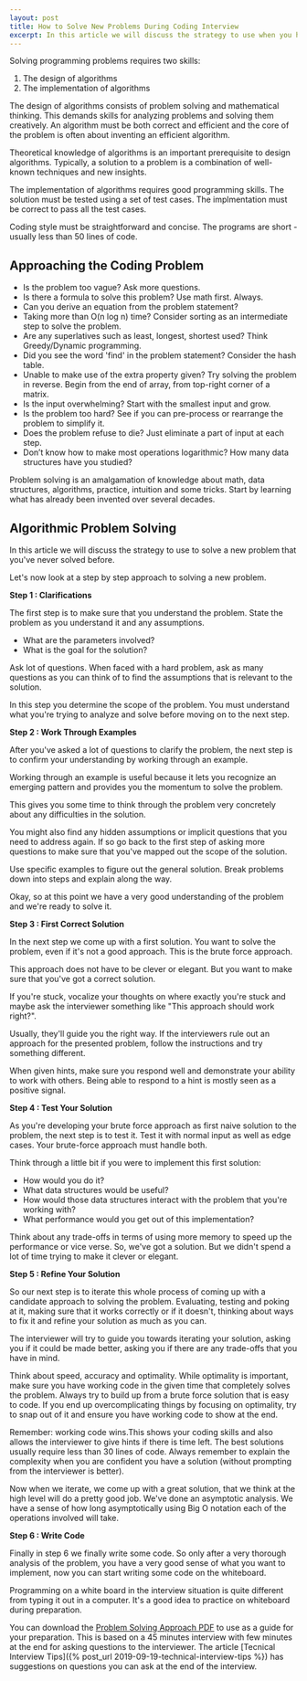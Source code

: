 ```yaml
---
layout: post
title: How to Solve New Problems During Coding Interview
excerpt: In this article we will discuss the strategy to use when you have to solve a new problem that you've never solved before.
---
```


Solving programming problems requires two skills: 

1. The design of algorithms
2. The implementation of algorithms

The design of algorithms consists of problem solving and mathematical thinking. This demands skills for analyzing problems and solving them creatively. An algorithm must be both correct and efficient and the core of the problem is often about inventing an efficient algorithm. 

Theoretical knowledge of algorithms is an important prerequisite to design algorithms. Typically, a solution to a problem is a combination of well-known techniques and new insights. 

The implementation of algorithms requires good programming skills. The solution must be tested using a set of test cases. The implmentation must be correct to pass all the test cases.

Coding style must be straightforward and concise. The programs are short - usually less than 50 lines of code. 

## Approaching the Coding Problem

- Is the problem too vague? Ask more questions.
- Is there a formula to solve this problem? Use math first. Always.
- Can you derive an equation from the problem statement?
- Taking more than O(n log n) time? Consider sorting as an intermediate step to solve the problem.
- Are any superlatives such as least, longest, shortest used? Think Greedy/Dynamic programming.
- Did you see the word 'find' in the problem statement? Consider the hash table.
- Unable to make use of the extra property given? Try solving the problem in reverse. Begin from the end of array, from top-right corner of a matrix.
- Is the input overwhelming? Start with the smallest input and grow.
- Is the problem too hard? See if you can pre-process or rearrange the problem to simplify it.
- Does the problem refuse to die? Just eliminate a part of input at each step.
- Don’t know how to make most operations logarithmic? How many data structures have you studied?

Problem solving is an amalgamation of knowledge about math, data structures, algorithms, practice, intuition and some tricks. Start by learning what has already been invented over several decades.

## Algorithmic Problem Solving

In this article we will discuss the strategy to use to solve a new problem that you've never solved before.

Let's now look at a step by step approach to solving a new problem.

**Step 1 : Clarifications**

The first step is to make sure that you understand the problem. State the problem as you understand it and any assumptions.

- What are the parameters involved? 
- What is the goal for the solution? 

Ask lot of questions. When faced with a hard problem, ask as many questions as you can think of to find the assumptions that is relevant to the solution. 

In this step you determine the scope of the problem. You must understand what you're trying to analyze and solve before moving on to the next step.

**Step 2 : Work Through Examples**

After you've asked a lot of questions to clarify the problem, the next step is to confirm your understanding by working through an example.

Working through an example is useful because it lets you recognize an emerging pattern and provides you the momentum to solve the problem.

This gives you some time to think through the problem very concretely about any difficulties in the solution.

You might also find any hidden assumptions or implicit questions that you need to address again. If so go back to the first step of asking more questions to make sure that you've mapped out the scope of the solution.

Use specific examples to figure out the general solution. Break problems down into steps and explain along the way.

Okay, so at this point we have a very good understanding of the problem and we're ready to solve it.

**Step 3 : First Correct Solution**

In the next step we come up with a first solution. You want to solve the problem, even if it's not a good approach. This is the brute force approach.

This approach does not have to be clever or elegant. But you want to make sure that you've got a correct solution.

If you're stuck, vocalize your thoughts on where exactly you're stuck and maybe ask the interviewer something like "This approach should work right?". 

Usually, they'll guide you the right way. If the interviewers rule out an approach for the presented problem, follow the instructions and try something different. 

When given hints, make sure you respond well and demonstrate your ability to work with others. Being able to respond to a hint is mostly seen as a positive signal.

**Step 4 : Test Your Solution**
 
As you're developing your brute force approach as first naive solution to the problem, the next step is to test it. Test it with normal input as well as edge cases. Your brute-force approach must handle both.

Think through a little bit if you were to implement this first solution: 

- How would you do it? 
- What data structures would be useful? 
- How would those data structures interact with the problem that you're working with? 
- What performance would you get out of this implementation? 

Think about any trade-offs in terms of using more memory to speed up the performance or vice verse. So, we've got a solution. But we didn't spend a lot of time trying to make it clever or elegant.

**Step 5 : Refine Your Solution**

So our next step is to iterate this whole process of coming up with a candidate approach to solving the problem. Evaluating, testing and poking at it, making sure that it works correctly or if it doesn't, thinking about ways to fix it and refine your solution as much as you can.

The interviewer will try to guide you towards iterating your solution, asking you if it could be made better, asking you if there are any trade-offs that you have in mind. 

Think about speed, accuracy and optimality. While optimality is important, make sure you have working code in the given time that completely solves the problem. Always try to build up from a brute force solution that is easy to code. If you end up overcomplicating things by focusing on optimality, try to snap out of it and ensure you have working code to show at the end. 

Remember: working code wins.This shows your coding skills and also allows the interviewer to give hints if there is time left. The best solutions usually require less than 30 lines of code. Always remember to explain the complexity when you are confident you have a solution (without prompting from the interviewer is better).

Now when we iterate, we come up with a great solution, that we think at the high level will do a pretty good job. We've done an asymptotic analysis. We have a sense of how long asymptotically using Big O notation each of the operations involved will take.

**Step 6 : Write Code**

Finally in step 6 we finally write some code. So only after a very thorough analysis of the problem, you have a very good sense of what you want to implement, now you can start writing some code on the whiteboard.

Programming on a white board in the interview situation is quite different from typing it out in a computer. It's a good idea to practice on whiteboard during preparation.

You can download the [Problem Solving Approach PDF](/assets/files/problem-solving-approach.pdf) to use as a guide for your preparation. This is based on a 45 minutes interview with few minutes at the end for asking questions to the interviewer. The article [Tecnical Interview Tips]({% post_url 2019-09-19-technical-interview-tips %}) has suggestions on questions you can ask at the end of the interview.


